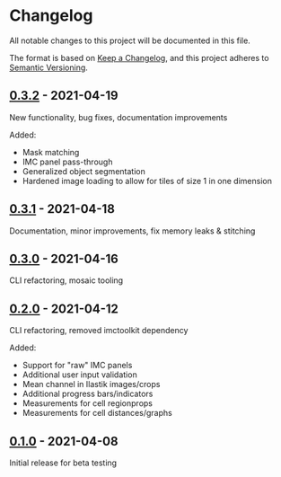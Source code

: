 # Changelog

All notable changes to this project will be documented in this file.

The format is based on [Keep a Changelog](https://keepachangelog.com/en/1.0.0/),
and this project adheres to [Semantic Versioning](https://semver.org/spec/v2.0.0.html).


## [0.3.2] - 2021-04-19

New functionality, bug fixes, documentation improvements

Added:

  - Mask matching
  - IMC panel pass-through
  - Generalized object segmentation
  - Hardened image loading to allow for tiles of size 1 in one dimension


## [0.3.1] - 2021-04-18

Documentation, minor improvements, fix memory leaks & stitching


## [0.3.0] - 2021-04-16

CLI refactoring, mosaic tooling


## [0.2.0] - 2021-04-12

CLI refactoring, removed imctoolkit dependency

Added:

  - Support for "raw" IMC panels
  - Additional user input validation
  - Mean channel in Ilastik images/crops
  - Additional progress bars/indicators
  - Measurements for cell regionprops
  - Measurements for cell distances/graphs


## [0.1.0] - 2021-04-08

Initial release for beta testing


[0.3.2]: https://github.com/BodenmillerGroup/steinbock/compare/v0.3.1...v0.3.2
[0.3.1]: https://github.com/BodenmillerGroup/steinbock/compare/v0.3.0...v0.3.1
[0.3.0]: https://github.com/BodenmillerGroup/steinbock/compare/v0.2.0...v0.3.0
[0.2.0]: https://github.com/BodenmillerGroup/steinbock/compare/v0.1.0...v0.2.0
[0.1.0]: https://github.com/BodenmillerGroup/steinbock/releases/tag/v0.1.0
